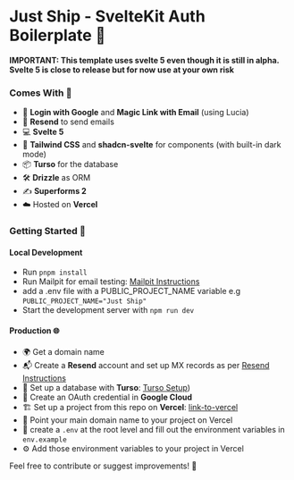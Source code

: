 # Just Ship - SvelteKit Auth Boilerplate 🚀

**IMPORTANT: This template uses svelte 5 even though it is still in alpha. Svelte 5 is close to release but for now use at your own risk**


### Comes With 🌟

- 🚪 **Login with Google** and **Magic Link with Email** (using Lucia)
- 📧 **Resend** to send emails
- 💻 **Svelte 5**
- 🎨 **Tailwind CSS** and **shadcn-svelte** for components (with built-in dark mode)
- 📦 **Turso** for the database
- 🛠️ **Drizzle** as ORM
- ✍️ **Superforms 2**
- ☁️ Hosted on **Vercel**


### Getting Started 🚀

#### Local Development

- Run `pnpm install`
- Run Mailpit for email testing: [Mailpit Instructions](https://github.com/axllent/mailpit)
- add a .env file with a PUBLIC_PROJECT_NAME variable e.g `PUBLIC_PROJECT_NAME="Just Ship"`
- Start the development server with `npm run dev`

#### Production 🌐

- 🌍 Get a domain name
- 📬 Create a **Resend** account and set up MX records as per [Resend Instructions](https://resend.com/domains)
- 💾 Set up a database with **Turso**: [Turso Setup](https://turso.tech/))
- 🔑 Create an OAuth credential in **Google Cloud**
- 🏗️ Set up a project from this repo on **Vercel**: [link-to-vercel](https://vercel.com)
- 🎯 Point your main domain name to your project on Vercel
- 🔐 create a `.env` at the root level and fill out the environment variables in `env.example`
- ⚙️ Add those environment variables to your project in Vercel


Feel free to contribute or suggest improvements! 🤝
